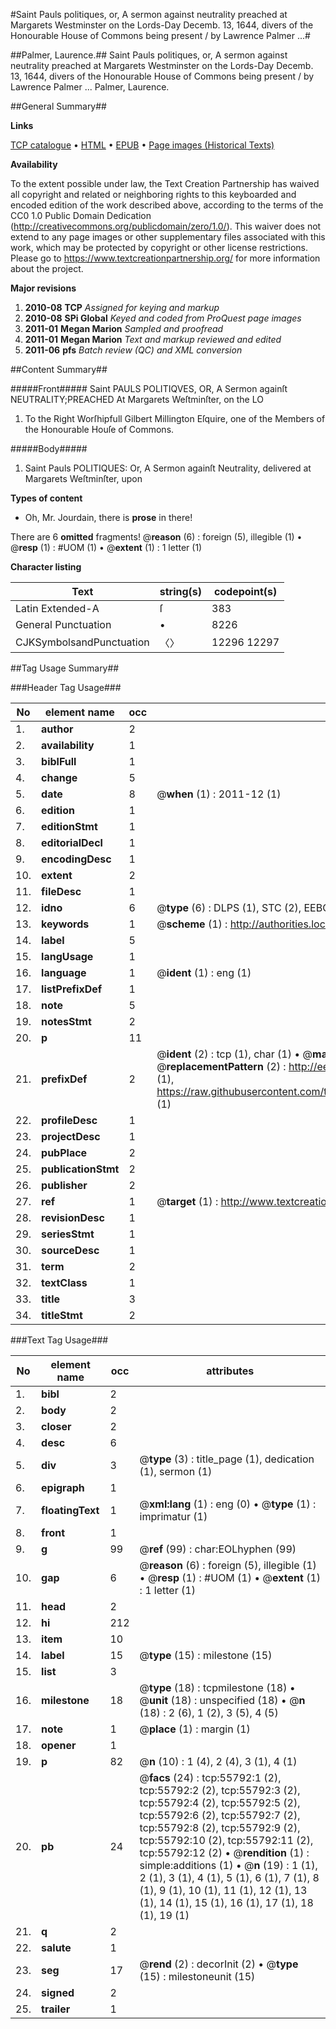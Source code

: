#Saint Pauls politiques, or, A sermon against neutrality preached at Margarets Westminster on the Lords-Day Decemb. 13, 1644, divers of the Honourable House of Commons being present / by Lawrence Palmer ...#

##Palmer, Laurence.##
Saint Pauls politiques, or, A sermon against neutrality preached at Margarets Westminster on the Lords-Day Decemb. 13, 1644, divers of the Honourable House of Commons being present / by Lawrence Palmer ...
Palmer, Laurence.

##General Summary##

**Links**

[TCP catalogue](http://www.ota.ox.ac.uk/tcp/)  • 
[HTML](http://tei.it.ox.ac.uk/tcp/Texts-HTML/free/A55/A55086.html)  • 
[EPUB](http://tei.it.ox.ac.uk/tcp/Texts-EPUB/free/A55/A55086.epub) • 
[Page images (Historical Texts)](https://historicaltexts.jisc.ac.uk/eebo-12186099e)

**Availability**

To the extent possible under law, the Text Creation Partnership has waived all copyright and related or neighboring rights to this keyboarded and encoded edition of the work described above, according to the terms of the CC0 1.0 Public Domain Dedication (http://creativecommons.org/publicdomain/zero/1.0/). This waiver does not extend to any page images or other supplementary files associated with this work, which may be protected by copyright or other license restrictions. Please go to https://www.textcreationpartnership.org/ for more information about the project.

**Major revisions**

1. __2010-08__ __TCP__ *Assigned for keying and markup*
1. __2010-08__ __SPi Global__ *Keyed and coded from ProQuest page images*
1. __2011-01__ __Megan Marion__ *Sampled and proofread*
1. __2011-01__ __Megan Marion__ *Text and markup reviewed and edited*
1. __2011-06__ __pfs__ *Batch review (QC) and XML conversion*

##Content Summary##

#####Front#####
Saint PAULS POLITIQVES, OR, A Sermon againſt NEUTRALITY;PREACHED At Margarets Weſtminſter, on the LO
1. To the Right Worſhipfull Gilbert Millington Eſquire, one of the Members of the Honourable Houſe of Commons.

#####Body#####

1. Saint Pauls POLITIQUES: Or, A Sermon againſt Neutrality, delivered at Margarets Weſtminſter, upon

**Types of content**

  * Oh, Mr. Jourdain, there is **prose** in there!

There are 6 **omitted** fragments! 
 @__reason__ (6) : foreign (5), illegible (1)  •  @__resp__ (1) : #UOM (1)  •  @__extent__ (1) : 1 letter (1)

**Character listing**


|Text|string(s)|codepoint(s)|
|---|---|---|
|Latin Extended-A|ſ|383|
|General Punctuation|•|8226|
|CJKSymbolsandPunctuation|〈〉|12296 12297|

##Tag Usage Summary##

###Header Tag Usage###

|No|element name|occ|attributes|
|---|---|---|---|
|1.|__author__|2||
|2.|__availability__|1||
|3.|__biblFull__|1||
|4.|__change__|5||
|5.|__date__|8| @__when__ (1) : 2011-12 (1)|
|6.|__edition__|1||
|7.|__editionStmt__|1||
|8.|__editorialDecl__|1||
|9.|__encodingDesc__|1||
|10.|__extent__|2||
|11.|__fileDesc__|1||
|12.|__idno__|6| @__type__ (6) : DLPS (1), STC (2), EEBO-CITATION (1), OCLC (1), VID (1)|
|13.|__keywords__|1| @__scheme__ (1) : http://authorities.loc.gov/ (1)|
|14.|__label__|5||
|15.|__langUsage__|1||
|16.|__language__|1| @__ident__ (1) : eng (1)|
|17.|__listPrefixDef__|1||
|18.|__note__|5||
|19.|__notesStmt__|2||
|20.|__p__|11||
|21.|__prefixDef__|2| @__ident__ (2) : tcp (1), char (1)  •  @__matchPattern__ (2) : ([0-9\-]+):([0-9IVX]+) (1), (.+) (1)  •  @__replacementPattern__ (2) : http://eebo.chadwyck.com/downloadtiff?vid=$1&page=$2 (1), https://raw.githubusercontent.com/textcreationpartnership/Texts/master/tcpchars.xml#$1 (1)|
|22.|__profileDesc__|1||
|23.|__projectDesc__|1||
|24.|__pubPlace__|2||
|25.|__publicationStmt__|2||
|26.|__publisher__|2||
|27.|__ref__|1| @__target__ (1) : http://www.textcreationpartnership.org/docs/. (1)|
|28.|__revisionDesc__|1||
|29.|__seriesStmt__|1||
|30.|__sourceDesc__|1||
|31.|__term__|2||
|32.|__textClass__|1||
|33.|__title__|3||
|34.|__titleStmt__|2||


###Text Tag Usage###

|No|element name|occ|attributes|
|---|---|---|---|
|1.|__bibl__|2||
|2.|__body__|2||
|3.|__closer__|2||
|4.|__desc__|6||
|5.|__div__|3| @__type__ (3) : title_page (1), dedication (1), sermon (1)|
|6.|__epigraph__|1||
|7.|__floatingText__|1| @__xml:lang__ (1) : eng (0)  •  @__type__ (1) : imprimatur (1)|
|8.|__front__|1||
|9.|__g__|99| @__ref__ (99) : char:EOLhyphen (99)|
|10.|__gap__|6| @__reason__ (6) : foreign (5), illegible (1)  •  @__resp__ (1) : #UOM (1)  •  @__extent__ (1) : 1 letter (1)|
|11.|__head__|2||
|12.|__hi__|212||
|13.|__item__|10||
|14.|__label__|15| @__type__ (15) : milestone (15)|
|15.|__list__|3||
|16.|__milestone__|18| @__type__ (18) : tcpmilestone (18)  •  @__unit__ (18) : unspecified (18)  •  @__n__ (18) : 2 (6), 1 (2), 3 (5), 4 (5)|
|17.|__note__|1| @__place__ (1) : margin (1)|
|18.|__opener__|1||
|19.|__p__|82| @__n__ (10) : 1 (4), 2 (4), 3 (1), 4 (1)|
|20.|__pb__|24| @__facs__ (24) : tcp:55792:1 (2), tcp:55792:2 (2), tcp:55792:3 (2), tcp:55792:4 (2), tcp:55792:5 (2), tcp:55792:6 (2), tcp:55792:7 (2), tcp:55792:8 (2), tcp:55792:9 (2), tcp:55792:10 (2), tcp:55792:11 (2), tcp:55792:12 (2)  •  @__rendition__ (1) : simple:additions (1)  •  @__n__ (19) : 1 (1), 2 (1), 3 (1), 4 (1), 5 (1), 6 (1), 7 (1), 8 (1), 9 (1), 10 (1), 11 (1), 12 (1), 13 (1), 14 (1), 15 (1), 16 (1), 17 (1), 18 (1), 19 (1)|
|21.|__q__|2||
|22.|__salute__|1||
|23.|__seg__|17| @__rend__ (2) : decorInit (2)  •  @__type__ (15) : milestoneunit (15)|
|24.|__signed__|2||
|25.|__trailer__|1||
